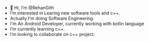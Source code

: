 - 👋 Hi, I’m @RehanGith
-  I’m interested in Learing new software tools and c++.
-  Actually I'm doing Software Engineering.
-  I'm An Android Developer, currently working with kotlin language
-  I’m currently learning c++.
-  I’m looking to collaborate on c++ project.

